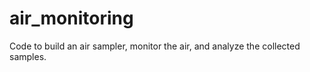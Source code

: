 # air_monitoring
Code to build an air sampler, monitor the air, and analyze the collected samples. 
